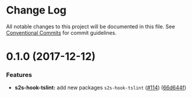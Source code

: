 # Change Log

All notable changes to this project will be documented in this file.
See [Conventional Commits](https://conventionalcommits.org) for commit guidelines.

<a name="0.1.0"></a>

# 0.1.0 (2017-12-12)

### Features

* **s2s-hook-tslint:** add new packages `s2s-hook-tslint` ([#114](https://github.com/akameco/s2s/issues/114)) ([66d644f](https://github.com/akameco/s2s/commit/66d644f))
